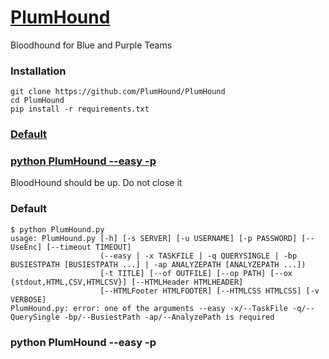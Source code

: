 # [PlumHound](https://github.com/PlumHound/PlumHound)
Bloodhound for Blue and Purple Teams

### Installation
```
git clone https://github.com/PlumHound/PlumHound
cd PlumHound
pip install -r requirements.txt
```

### [Default](#default-1)

### [python PlumHound --easy -p <neo4j-password>](#python-plumhound---easy--p-1)
BloodHound should be up. Do not close it

### Default
```
$ python PlumHound.py                                                   
usage: PlumHound.py [-h] [-s SERVER] [-u USERNAME] [-p PASSWORD] [--UseEnc] [--timeout TIMEOUT]
                    (--easy | -x TASKFILE | -q QUERYSINGLE | -bp BUSIESTPATH [BUSIESTPATH ...] | -ap ANALYZEPATH [ANALYZEPATH ...])
                    [-t TITLE] [--of OUTFILE] [--op PATH] [--ox {stdout,HTML,CSV,HTMLCSV}] [--HTMLHeader HTMLHEADER]
                    [--HTMLFooter HTMLFOOTER] [--HTMLCSS HTMLCSS] [-v VERBOSE]
PlumHound.py: error: one of the arguments --easy -x/--TaskFile -q/--QuerySingle -bp/--BusiestPath -ap/--AnalyzePath is required
```

### python PlumHound --easy -p <neo4j-password>
```

```

### 
```

```

### 
```

```

### 
```

```

### 
```

```